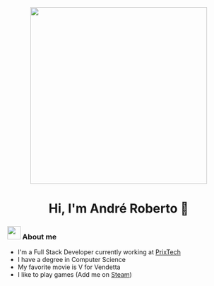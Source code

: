 <div id="header" align="center">
  <img src="https://media.giphy.com/media/jVAt83ieT49H6ja5Ty/giphy.gif" width="400"/>
  <h1>
    Hi, I'm André Roberto 👋
  </h1>
</div>

### <img src="https://media.giphy.com/media/WUlplcMpOCEmTGBtBW/giphy.gif" width="30"> About me

- I'm a Full Stack Developer currently working at [PrixTech](https://prix.tech/)
- I have a degree in Computer Science 
- My favorite movie is V for Vendetta
- I like to play games (Add me on [Steam](https://steamcommunity.com/id/britto52/))
